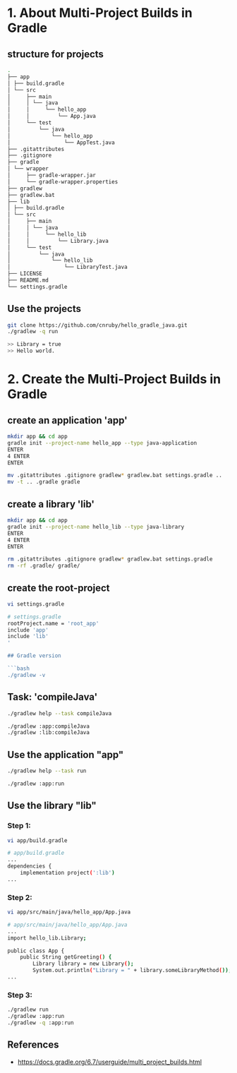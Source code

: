 # 1. About Multi-Project Builds in Gradle

## structure for projects

```bash
.
├── app
│ ├── build.gradle
│ └── src
│     ├── main
│     │ └── java
│     │     └── hello_app
│     │         └── App.java
│     └── test
│         └── java
│             └── hello_app
│                 └── AppTest.java
├── .gitattributes
├── .gitignore
├── gradle
│ └── wrapper
│     ├── gradle-wrapper.jar
│     └── gradle-wrapper.properties
├── gradlew
├── gradlew.bat
├── lib
│ ├── build.gradle
│ └── src
│     ├── main
│     │ └── java
│     │     └── hello_lib
│     │         └── Library.java
│     └── test
│         └── java
│             └── hello_lib
│                 └── LibraryTest.java
├── LICENSE
├── README.md
└── settings.gradle
```

## Use the projects

```bash
git clone https://github.com/cnruby/hello_gradle_java.git
./gradlew -q run

>> Library = true
>> Hello world.
```

# 2. Create the Multi-Project Builds in Gradle

## create an application 'app'

```bash
mkdir app && cd app
gradle init --project-name hello_app --type java-application
ENTER
4 ENTER
ENTER

mv .gitattributes .gitignore gradlew* gradlew.bat settings.gradle ..
mv -t .. .gradle gradle
```

## create a library 'lib'

```bash
mkdir app && cd app
gradle init --project-name hello_lib --type java-library
ENTER
4 ENTER
ENTER

rm .gitattributes .gitignore gradlew* gradlew.bat settings.gradle
rm -rf .gradle/ gradle/
```

## create the root-project

```bash
vi settings.gradle

# settings.gradle
rootProject.name = 'root_app'
include 'app'
include 'lib'
'

## Gradle version

```bash
./gradlew -v
```


## Task: 'compileJava'

```bash
./gradlew help --task compileJava

./gradlew :app:compileJava
./gradlew :lib:compileJava
```

## Use the application "app"

```bash
./gradlew help --task run

./gradlew :app:run
```


## Use the library "lib"

### Step 1:
```bash
vi app/build.gradle

# app/build.gradle
...
dependencies {
    implementation project(':lib')
...
```

### Step 2:
```bash
vi app/src/main/java/hello_app/App.java

# app/src/main/java/hello_app/App.java
...
import hello_lib.Library;

public class App {
    public String getGreeting() {
        Library library = new Library();
        System.out.println("Library = " + library.someLibraryMethod());
...
```

### Step 3:
```bash
./gradlew run
./gradlew :app:run
./gradlew -q :app:run
```

## References 
- https://docs.gradle.org/6.7/userguide/multi_project_builds.html